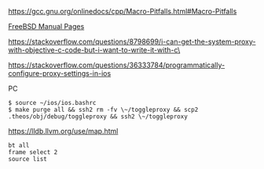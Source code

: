 
https://gcc.gnu.org/onlinedocs/cpp/Macro-Pitfalls.html#Macro-Pitfalls

[FreeBSD Manual Pages](https://www.freebsd.org/cgi/man.cgi)

https://stackoverflow.com/questions/8798699/i-can-get-the-system-proxy-with-objective-c-code-but-i-want-to-write-it-with-c\

https://stackoverflow.com/questions/36333784/programmatically-configure-proxy-settings-in-ios

PC

```plain
$ source ~/ios/ios.bashrc
$ make purge all && ssh2 rm -fv \~/toggleproxy && scp2 .theos/obj/debug/toggleproxy && ssh2 \~/toggleproxy
```

https://lldb.llvm.org/use/map.html

```plain
bt all
frame select 2
source list
```
